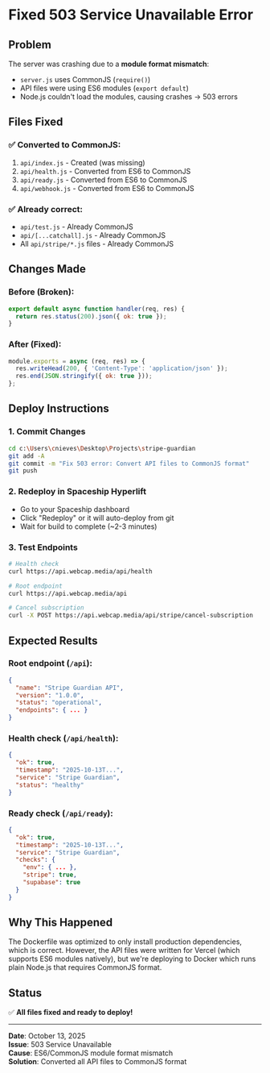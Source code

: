 # Fixed 503 Service Unavailable Error

## Problem

The server was crashing due to a **module format mismatch**:
- `server.js` uses CommonJS (`require()`)
- API files were using ES6 modules (`export default`)
- Node.js couldn't load the modules, causing crashes → 503 errors

## Files Fixed

### ✅ Converted to CommonJS:
1. `api/index.js` - Created (was missing)
2. `api/health.js` - Converted from ES6 to CommonJS
3. `api/ready.js` - Converted from ES6 to CommonJS  
4. `api/webhook.js` - Converted from ES6 to CommonJS

### ✅ Already correct:
- `api/test.js` - Already CommonJS
- `api/[...catchall].js` - Already CommonJS
- All `api/stripe/*.js` files - Already CommonJS

## Changes Made

### Before (Broken):
```javascript
export default async function handler(req, res) {
  return res.status(200).json({ ok: true });
}
```

### After (Fixed):
```javascript
module.exports = async (req, res) => {
  res.writeHead(200, { 'Content-Type': 'application/json' });
  res.end(JSON.stringify({ ok: true }));
};
```

## Deploy Instructions

### 1. Commit Changes
```bash
cd c:\Users\cnieves\Desktop\Projects\stripe-guardian
git add -A
git commit -m "Fix 503 error: Convert API files to CommonJS format"
git push
```

### 2. Redeploy in Spaceship Hyperlift
- Go to your Spaceship dashboard
- Click "Redeploy" or it will auto-deploy from git
- Wait for build to complete (~2-3 minutes)

### 3. Test Endpoints
```bash
# Health check
curl https://api.webcap.media/api/health

# Root endpoint
curl https://api.webcap.media/api

# Cancel subscription
curl -X POST https://api.webcap.media/api/stripe/cancel-subscription
```

## Expected Results

### Root endpoint (`/api`):
```json
{
  "name": "Stripe Guardian API",
  "version": "1.0.0",
  "status": "operational",
  "endpoints": { ... }
}
```

### Health check (`/api/health`):
```json
{
  "ok": true,
  "timestamp": "2025-10-13T...",
  "service": "Stripe Guardian",
  "status": "healthy"
}
```

### Ready check (`/api/ready`):
```json
{
  "ok": true,
  "timestamp": "2025-10-13T...",
  "service": "Stripe Guardian",
  "checks": {
    "env": { ... },
    "stripe": true,
    "supabase": true
  }
}
```

## Why This Happened

The Dockerfile was optimized to only install production dependencies, which is correct. However, the API files were written for Vercel (which supports ES6 modules natively), but we're deploying to Docker which runs plain Node.js that requires CommonJS format.

## Status

✅ **All files fixed and ready to deploy!**

---

**Date**: October 13, 2025  
**Issue**: 503 Service Unavailable  
**Cause**: ES6/CommonJS module format mismatch  
**Solution**: Converted all API files to CommonJS format

